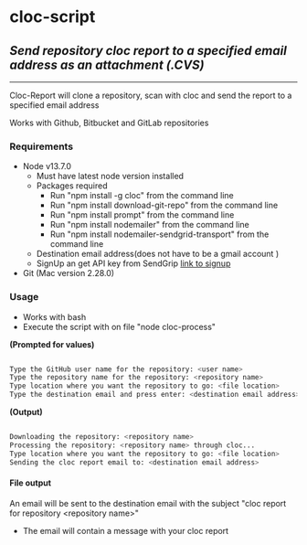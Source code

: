 # cloc-script
## *Send repository cloc report to a specified email address as an attachment (.CVS)*

* * *

Cloc-Report will clone a repository, scan with cloc and send the report to a specified email address

Works with Github, Bitbucket and GitLab repositories

### Requirements
- Node v13.7.0
    - Must have latest node version installed 
    - Packages required
    	- Run "npm install -g cloc" from the command line
    	- Run "npm install download-git-repo" from the command line
    	- Run "npm install prompt" from the command line
    	- Run "npm install nodemailer" from the command line
    	- Run "npm install nodemailer-sendgrid-transport" from the command line
    - Destination email address(does not have to be a gmail account )
  - SignUp an get API key from SendGrip [link to signup](https://signup.sendgrid.com)
- Git (Mac version 2.28.0)

### Usage
- Works with bash
- Execute the script with on file "node cloc-process"

**(Prompted for values)**
```sh

Type the GitHub user name for the repository: <user name>
Type the repository name for the repository: <repository name>
Type location where you want the repository to go: <file location>
Type the destination email and press enter: <destination email address>
```



**(Output)**
```sh

Downloading the repository: <repository name>
Processing the repository: <repository name> through cloc... 
Type location where you want the repository to go: <file location>
Sending the cloc report email to: <destination email address>
```

#### File output
An email will be sent to the destination email with the subject "cloc report for repository &lt;repository name&gt;"
- The email will contain a message with your cloc report 

